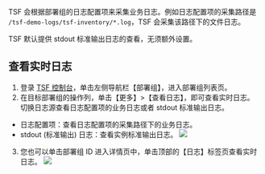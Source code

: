 TSF 会根据部署组的日志配置项来采集业务日志。例如日志配置项的采集路径是 `/tsf-demo-logs/tsf-inventory/*.log`，TSF 会采集该路径下的文件日志。

TSF 默认提供 stdout 标准输出日志的查看，无须额外设置。



## 查看实时日志

1. 登录 [TSF 控制台](https://console.cloud.tencent.com/tsf/index)，单击左侧导航栏【部署组】，进入部署组列表页。
2. 在目标部署组的操作列，单击【更多】>【查看日志】，即可查看实时日志。
切换日志源查看日志配置项的业务日志或者 stdout 标准输出日志。
 - 日志配置项：查看日志配置项的采集路径下的业务日志。
 - stdout (标准输出) 日志：查看实例标准输出日志。
![](https://main.qcloudimg.com/raw/7fb2925686c29e22a0599697c821be5f.png)
3. 您也可以单击部署组 ID 进入详情页中，单击顶部的【日志】标签页查看实时日志。
![](https://main.qcloudimg.com/raw/9789cdae0e54d81961b60ed36f9c1501.png)
